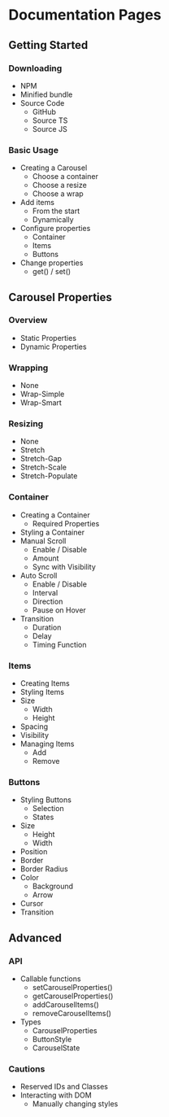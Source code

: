 # Documentation Pages

## Getting Started

### Downloading

- NPM
- Minified bundle
- Source Code
  - GitHub
  - Source TS
  - Source JS

### Basic Usage

- Creating a Carousel
  - Choose a container
  - Choose a resize
  - Choose a wrap
- Add items
  - From the start
  - Dynamically
- Configure properties
  - Container
  - Items
  - Buttons
- Change properties
  - get() / set()

## Carousel Properties

### Overview

- Static Properties
- Dynamic Properties

### Wrapping

- None
- Wrap-Simple
- Wrap-Smart

### Resizing

- None
- Stretch
- Stretch-Gap
- Stretch-Scale
- Stretch-Populate

### Container

- Creating a Container
  - Required Properties
- Styling a Container
- Manual Scroll
  - Enable / Disable
  - Amount
  - Sync with Visibility
- Auto Scroll
  - Enable / Disable
  - Interval
  - Direction
  - Pause on Hover
- Transition
  - Duration
  - Delay
  - Timing Function

### Items

- Creating Items
- Styling Items
- Size
  - Width
  - Height
- Spacing
- Visibility
- Managing Items
  - Add
  - Remove

### Buttons

- Styling Buttons
  - Selection
  - States
- Size
  - Height
  - Width
- Position
- Border
- Border Radius
- Color
  - Background
  - Arrow
- Cursor
- Transition

## Advanced

### API

- Callable functions
  - setCarouselProperties()
  - getCarouselProperties()
  - addCarouselItems()
  - removeCarouselItems()
- Types
  - CarouselProperties
  - ButtonStyle
  - CarouselState

### Cautions

- Reserved IDs and Classes
- Interacting with DOM
  - Manually changing styles

